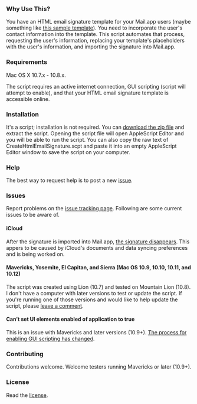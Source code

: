 ### Why Use This?
You have an HTML email signature template for your Mail.app users (maybe something like [this sample template](http://seesolve.com/words/wp-content/uploads/2013/06/html_sig.html)). You need to incorporate the user's contact information into the template. This script automates that process, requesting the user's information, replacing your template's placeholders with the user's information, and importing the signature into Mail.app.

### Requirements
Mac OS X 10.7.x - 10.8.x.

The script requires an active internet connection, GUI scripting (script will attempt to enable), and that your HTML email signature template is accessible online.

### Installation
It's a script; installation is not required. You can [download the zip file](https://github.com/seesolve/CreateHtmlEmailSignature/archive/master.zip) and extract the script. Opening the script file will open AppleScript Editor and you will be able to run the script. You can also copy the raw text of CreateHtmlEmailSignature.scpt and paste it into an empty AppleScript Editor window to save the script on your computer.

### Help
The best way to request help is to post a new [issue](https://github.com/seesolve/CreateHtmlEmailSignature/issues/).

### Issues
Report problems on the [issue tracking page](https://github.com/seesolve/CreateHtmlEmailSignature/issues). Following are some current issues to be aware of. 

#### iCloud
After the signature is imported into Mail.app, [the signature disappears](https://github.com/seesolve/CreateHtmlEmailSignature/issues/1). This appers to be caused by iCloud's documents and data syncing preferences and is being worked on.

#### Mavericks, Yosemite, El Capitan, and Sierra (Mac OS 10.9, 10.10, 10.11, and 10.12)
The script was created using Lion (10.7) and tested on Mountain Lion (10.8). I don't have a computer with later versions to test or update the script. If you're running one of those versions and would like to help update the script, please [leave a comment](https://github.com/seesolve/CreateHtmlEmailSignature/issues/4).

#### Can’t set UI elements enabled of application to true
This is an issue with Mavericks and later versions (10.9+). [The process for enabling GUI scripting has changed](https://support.apple.com/en-us/HT202802).

### Contributing
Contributions welcome. Welcome testers running Mavericks or later (10.9+).

### License
Read the [license](https://github.com/seesolve/CreateHtmlEmailSignature/blob/master/License.txt).
